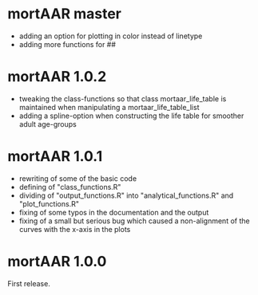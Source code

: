 # mortAAR master
- adding an option for plotting in color instead of linetype
- adding more functions for ##

# mortAAR 1.0.2

- tweaking the class-functions so that class mortaar_life_table is maintained when manipulating a mortaar_life_table_list
- adding a spline-option when constructing the life table for smoother adult age-groups

# mortAAR 1.0.1

- rewriting of some of the basic code
- defining of "class_functions.R"
- dividing of "output_functions.R" into "analytical_functions.R" and "plot_functions.R"
- fixing of some typos in the documentation and the output
- fixing of a small but serious bug which caused a non-alignment of the curves with the x-axis in the plots

# mortAAR 1.0.0

First release.
